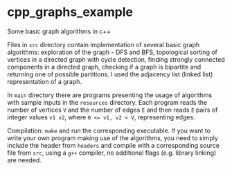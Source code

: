 # cpp_graphs_example
Some basic graph algorithms in c++

Files in ```src``` directory contain implementation of several basic graph algorithms: exploration of the graph - DFS and BFS, topological sorting of vertices in a directed graph with cycle detection, finding strongly connected components in a directed graph, checking if a graph is bipartite and returning one of possible partitions. I used the adjacency list (linked list) representation of a graph.

In ```main``` directory there are programs presenting the usage of algorithms with sample inputs in the ```resources``` directory. Each program reads the number of vertices ```V``` and the number of edges ```E``` and then reads ```E``` pairs of integer values ```v1 v2```, where ```0 <= v1, v2 < V```, representing edges.

Compilation: ```make``` and run the corresponding executable. If you want to write your own program making use of the algorithms, you need to simply include the header from ```headers``` and compile with a corresponding source file from ```src```, using a ```g++``` compiler, no additional flags (e.g. library linking) are needed.
